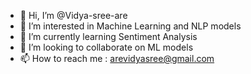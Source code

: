 - 👋 Hi, I’m @Vidya-sree-are
- 👀 I’m interested in Machine Learning and NLP models
- 🌱 I’m currently learning Sentiment Analysis
- 💞️ I’m looking to collaborate on ML models
- 📫 How to reach me : arevidyasree@gmail.com
  

<!---
Vidya-sree-are/Vidya-sree-are is a ✨ special ✨ repository because its `README.md` (this file) appears on your GitHub profile.
You can click the Preview link to take a look at your changes.
--->
